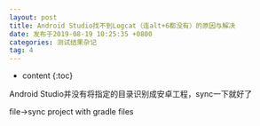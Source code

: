 ```yaml
---
layout: post
title: Android Studio找不到Logcat（连alt+6都没有）的原因与解决
date: 发布于2019-08-19 10:25:35 +0800
categories: 测试结果杂记
tag: 4
---
```


* content
{:toc}

Android Studio并没有将指定的目录识别成安卓工程，sync一下就好了  

<!-- more -->
file->sync project with gradle files

